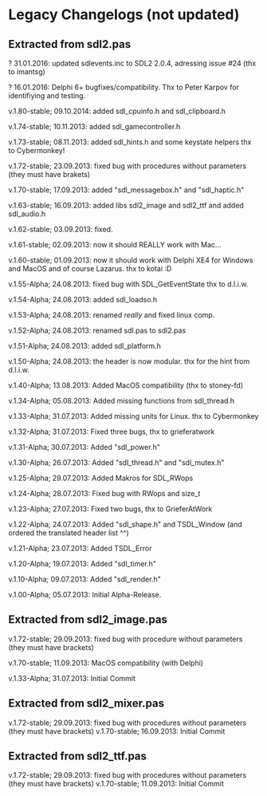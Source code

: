 # Legacy Changelogs (not updated)

## Extracted from sdl2.pas

? 31.01.2016: updated sdlevents.inc to SDL2 2.0.4, adressing issue #24 (thx to imantsg)

? 16.01.2016: Delphi 6+ bugfixes/compatibility. Thx to Peter Karpov for identifiying and testing.

v.1.80-stable; 09.10.2014: added sdl_cpuinfo.h and sdl_clipboard.h

v.1.74-stable; 10.11.2013: added sdl_gamecontroller.h

v.1.73-stable; 08.11.2013: added sdl_hints.h and some keystate helpers
                           thx to Cybermonkey!

v.1.72-stable; 23.09.2013: fixed bug with procedures without parameters
                           (they must have brakets)

v.1.70-stable; 17.09.2013: added "sdl_messagebox.h" and "sdl_haptic.h"

v.1.63-stable; 16.09.2013: added libs sdl2_image and sdl2_ttf and added sdl_audio.h

v.1.62-stable; 03.09.2013: fixed.

v.1.61-stable; 02.09.2013: now it should REALLY work with Mac...

v.1.60-stable; 01.09.2013: now it should work with Delphi XE4 for Windows and
                          MacOS and of course Lazarus. thx to kotai :D

v.1.55-Alpha; 24.08.2013: fixed bug with SDL_GetEventState thx to d.l.i.w.

v.1.54-Alpha; 24.08.2013: added sdl_loadso.h

v.1.53-Alpha; 24.08.2013: renamed *really* and fixed linux comp.

v.1.52-Alpha; 24.08.2013: renamed sdl.pas to sdl2.pas

v.1.51-Alpha; 24.08.2013: added sdl_platform.h

v.1.50-Alpha; 24.08.2013: the header is now modular. thx for the hint from d.l.i.w.

v.1.40-Alpha; 13.08.2013: Added MacOS compatibility (thx to stoney-fd)

v.1.34-Alpha; 05.08.2013: Added missing functions from sdl_thread.h

v.1.33-Alpha; 31.07.2013: Added missing units for Linux. thx to Cybermonkey

v.1.32-Alpha; 31.07.2013: Fixed three bugs, thx to grieferatwork

v.1.31-Alpha; 30.07.2013: Added "sdl_power.h"

v.1.30-Alpha; 26.07.2013: Added "sdl_thread.h" and "sdl_mutex.h"

v.1.25-Alpha; 29.07.2013: Added Makros for SDL_RWops

v.1.24-Alpha; 28.07.2013: Fixed bug with RWops and size_t

v.1.23-Alpha; 27.07.2013: Fixed two bugs, thx to GrieferAtWork

v.1.22-Alpha; 24.07.2013: Added "sdl_shape.h" and TSDL_Window
                          (and ordered the translated header list ^^)

v.1.21-Alpha; 23.07.2013: Added TSDL_Error

v.1.20-Alpha; 19.07.2013: Added "sdl_timer.h"

v.1.10-Alpha; 09.07.2013: Added "sdl_render.h"

v.1.00-Alpha; 05.07.2013: Initial Alpha-Release.

## Extracted from sdl2_image.pas

v.1.72-stable; 29.09.2013: fixed bug with procedure without parameters
                           (they must have brackets)

v.1.70-stable; 11.09.2013: MacOS compatibility (with Delphi)

v.1.33-Alpha; 31.07.2013: Initial Commit

## Extracted from sdl2_mixer.pas

v.1.72-stable; 29.09.2013: fixed bug with procedures without parameters
                          (they must have brackets)
v.1.70-stable; 16.09.2013: Initial Commit

## Extracted from sdl2_ttf.pas

v.1.72-stable; 29.09.2013: fixed bug with procedures without parameters
                              (they must have brackets)
v.1.70-stable; 11.09.2013: Initial Commit
